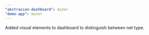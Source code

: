 ```yaml
---
"abstraxion-dashboard": minor
"demo-app": minor
---
```


Added visual elements to dashboard to distinguish between net type.
